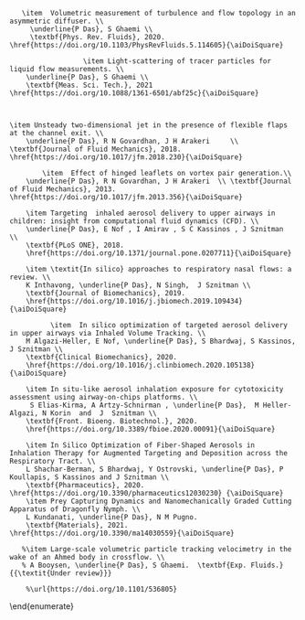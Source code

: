 
       \item  Volumetric measurement of turbulence and flow topology in an asymmetric diffuser. \\
         \underline{P Das}, S Ghaemi \\
         \textbf{Phys. Rev. Fluids}, 2020. \href{https://doi.org/10.1103/PhysRevFluids.5.114605}{\aiDoiSquare}        
         
                      \item Light-scattering of tracer particles for liquid flow measurements. \\
        \underline{P Das}, S Ghaemi \\
        \textbf{Meas. Sci. Tech.}, 2021 \href{https://doi.org/10.1088/1361-6501/abf25c}{\aiDoiSquare} 
        
         

    \item Unsteady two-dimensional jet in the presence of flexible flaps at the channel exit. \\
        \underline{P Das}, R N Govardhan, J H Arakeri     \\    \textbf{Journal of Fluid Mechanics}, 2018.         \href{https://doi.org/10.1017/jfm.2018.230}{\aiDoiSquare}  
      
            \item  Effect of hinged leaflets on vortex pair generation.\\ 
        \underline{P Das}, R N Govardhan, J H Arakeri  \\ \textbf{Journal of Fluid Mechanics}, 2013.            \href{https://doi.org/10.1017/jfm.2013.356}{\aiDoiSquare}  
            
        \item Targeting  inhaled aerosol delivery to upper airways in children: insight from computational fluid dynamics (CFD). \\
        \underline{P Das}, E Nof , I Amirav , S C Kassinos , J Sznitman  \\
        \textbf{PLoS ONE}, 2018.
        \href{https://doi.org/10.1371/journal.pone.0207711}{\aiDoiSquare}  
        
        \item \textit{In silico} approaches to respiratory nasal flows: a review. \\ 
        K Inthavong, \underline{P Das}, N Singh,  J Sznitman \\
        \textbf{Journal of Biomechanics}, 2019.
        \href{https://doi.org/10.1016/j.jbiomech.2019.109434}{\aiDoiSquare}  
        
              \item  In silico optimization of targeted aerosol delivery in upper airways via Inhaled Volume Tracking. \\
        M Algazi-Heller, E Nof, \underline{P Das}, S Bhardwaj, S Kassinos, J Sznitman \\
        \textbf{Clinical Biomechanics}, 2020.
        \href{https://doi.org/10.1016/j.clinbiomech.2020.105138}{\aiDoiSquare}  
        
        \item In situ-like aerosol inhalation exposure for cytotoxicity assessment using airway-on-chips platforms. \\
         S Elias-Kirma, A Artzy-Schnirman , \underline{P Das},  M Heller-Algazi, N Korin  and  J  Sznitman \\
        \textbf{Front. Bioeng. Biotechnol.}, 2020. 
        \href{https://doi.org/10.3389/fbioe.2020.00091}{\aiDoiSquare}  
        
        \item In Silico Optimization of Fiber-Shaped Aerosols in Inhalation Therapy for Augmented Targeting and Deposition across the Respiratory Tract. \\
        L Shachar-Berman, S Bhardwaj, Y Ostrovski, \underline{P Das}, P Koullapis, S Kassinos and J Sznitman \\
        \textbf{Pharmaceutics}, 2020.        \href{https://doi.org/10.3390/pharmaceutics12030230} {\aiDoiSquare}  
        \item Prey Capturing Dynamics and Nanomechanically Graded Cutting Apparatus of Dragonfly Nymph. \\
        L Kundanati, \underline{P Das}, N M Pugno.
        \textbf{Materials}, 2021.  \href{https://doi.org/10.3390/ma14030559}{\aiDoiSquare}  
        
       %\item Large-scale volumetric particle tracking velocimetry in the wake of an Ahmed body in crossflow. \\
       % A Booysen, \underline{P Das}, S Ghaemi.  \textbf{Exp. Fluids.}  {{\textit{Under review}}} 
     
        %\url{https://doi.org/10.1101/536805}
\end{enumerate}
